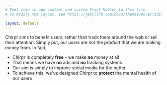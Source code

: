 ```yaml
---
# Feel free to add content and custom Front Matter to this file.
# To modify the layout, see https://jekyllrb.com/docs/themes/#overriding-theme-defaults

layout: default
---
```

Chirpr aims to benefit users, rather than track them around the web or sell their attention. Simply put, our *users* are not the *product* that we are making money from. In fact,

* Chirpr is completely **free** - we make **no** money at all
* That means we have **no** ads and **no** tracking systems
* Our aim is simply to improve social media for the better
* To achieve this, we've designed Chirpr to **protect** the mental health of our users